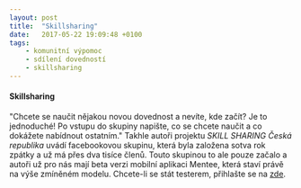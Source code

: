 ```yaml
---
layout: post
title:  "Skillsharing"
date:   2017-05-22 19:09:48 +0100
tags: 
    - komunitní výpomoc
    - sdílení dovedností
    - skillsharing
---
```


#### Skillsharing

"Chcete se naučit nějakou novou dovednost a nevíte, kde začít? Je to jednoduché! Po vstupu do skupiny napište, co se chcete naučit a co dokážete nabídnout ostatním." Takhle autoři projektu *SKILL SHARING Česká republika* uvádí facebookovou skupinu, která byla založena sotva rok zpátky a už má přes dva tisíce členů. Touto skupinou to ale pouze začalo a autoři už pro nás mají beta verzi mobilní aplikaci Mentee, která staví právě na výše zmíněném modelu. Chcete-li se stát testerem, přihlašte se na [zde](https://www.getmentee.com/cs/beta/).